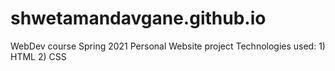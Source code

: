 # shwetamandavgane.github.io

WebDev course Spring 2021 Personal Website project
Technologies used: 1) HTML 2) CSS
